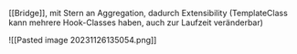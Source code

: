 [[Bridge]], mit Stern an Aggregation, dadurch Extensibility (TemplateClass kann mehrere Hook-Classes haben, auch zur Laufzeit veränderbar)

![[Pasted image 20231126135054.png]]